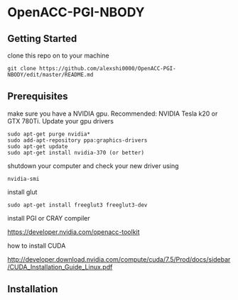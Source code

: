 # OpenACC-PGI-NBODY
## Getting Started
clone this repo on to your machine
```
git clone https://github.com/alexshi0000/OpenACC-PGI-NBODY/edit/master/README.md
```
## Prerequisites
make sure you have a NVIDIA gpu. Recommended: NVIDIA Tesla k20 or GTX 780Ti. Update your gpu drivers 
```
sudo apt-get purge nvidia* 
sudo add-apt-repository ppa:graphics-drivers
sudo apt-get update
sudo apt-get install nvidia-370 (or better)
```
shutdown your computer and check your new driver using
```
nvidia-smi
```
install glut
```
sudo apt-get install freeglut3 freeglut3-dev
```
install PGI or CRAY compiler

https://developer.nvidia.com/openacc-toolkit

how to install CUDA

http://developer.download.nvidia.com/compute/cuda/7.5/Prod/docs/sidebar/CUDA_Installation_Guide_Linux.pdf

## Installation

